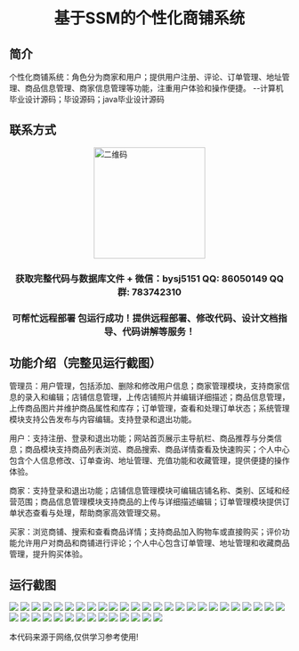 <p><h1 align="center">基于SSM的个性化商铺系统</h1></p>

## 简介
个性化商铺系统：角色分为商家和用户；提供用户注册、评论、订单管理、地址管理、商品信息管理、商家信息管理等功能，注重用户体验和操作便捷。    --计算机毕业设计源码；毕设源码；java毕业设计源码


## 联系方式
<img src="https://bs-1329754181.cos.ap-shanghai.myqcloud.com/wx.jpg" alt="二维码" style="display: block; margin: 0 auto;" width="200px">
<p><h3 align="center">获取完整代码与数据库文件 + 微信：bysj5151 QQ: 86050149 QQ群: 783742310</h3></p>
<p><h3 align="center">可帮忙远程部署 包运行成功！提供远程部署、修改代码、设计文档指导、代码讲解等服务！</h3></p>

## 功能介绍（完整见运行截图）
管理员：用户管理，包括添加、删除和修改用户信息；商家管理模块，支持商家信息的录入和编辑；店铺信息管理，上传店铺照片并编辑详细描述；商品信息管理，上传商品图片并维护商品属性和库存；订单管理，查看和处理订单状态；系统管理模块支持公告发布与内容编辑。支持登录和退出功能。

用户：支持注册、登录和退出功能；网站首页展示主导航栏、商品推荐与分类信息；商品模块支持商品列表浏览、商品搜索、商品详情查看及快速购买；个人中心包含个人信息修改、订单查询、地址管理、充值功能和收藏管理，提供便捷的操作体验。

商家：支持登录和退出功能；店铺信息管理模块可编辑店铺名称、类别、区域和经营范围；商品信息管理模块支持商品的上传与详细描述编辑；订单管理模块提供订单状态查看与处理，帮助商家高效管理交易。

买家：浏览商铺、搜索和查看商品详情；支持商品加入购物车或直接购买；评价功能允许用户对商品和商铺进行评论；个人中心包含订单管理、地址管理和收藏商品管理，提升购买体验。


## 运行截图
![](https://bs-1329754181.cos.ap-shanghai.myqcloud.com/ssm/PersonalizedShopSystem/img/001.jpg)
![](https://bs-1329754181.cos.ap-shanghai.myqcloud.com/ssm/PersonalizedShopSystem/img/002.jpg)
![](https://bs-1329754181.cos.ap-shanghai.myqcloud.com/ssm/PersonalizedShopSystem/img/003.jpg)
![](https://bs-1329754181.cos.ap-shanghai.myqcloud.com/ssm/PersonalizedShopSystem/img/004.jpg)
![](https://bs-1329754181.cos.ap-shanghai.myqcloud.com/ssm/PersonalizedShopSystem/img/005.jpg)
![](https://bs-1329754181.cos.ap-shanghai.myqcloud.com/ssm/PersonalizedShopSystem/img/006.jpg)
![](https://bs-1329754181.cos.ap-shanghai.myqcloud.com/ssm/PersonalizedShopSystem/img/007.jpg)
![](https://bs-1329754181.cos.ap-shanghai.myqcloud.com/ssm/PersonalizedShopSystem/img/008.jpg)
![](https://bs-1329754181.cos.ap-shanghai.myqcloud.com/ssm/PersonalizedShopSystem/img/009.jpg)
![](https://bs-1329754181.cos.ap-shanghai.myqcloud.com/ssm/PersonalizedShopSystem/img/010.jpg)
![](https://bs-1329754181.cos.ap-shanghai.myqcloud.com/ssm/PersonalizedShopSystem/img/011.jpg)
![](https://bs-1329754181.cos.ap-shanghai.myqcloud.com/ssm/PersonalizedShopSystem/img/012.jpg)
![](https://bs-1329754181.cos.ap-shanghai.myqcloud.com/ssm/PersonalizedShopSystem/img/013.jpg)
![](https://bs-1329754181.cos.ap-shanghai.myqcloud.com/ssm/PersonalizedShopSystem/img/014.jpg)
![](https://bs-1329754181.cos.ap-shanghai.myqcloud.com/ssm/PersonalizedShopSystem/img/015.jpg)
![](https://bs-1329754181.cos.ap-shanghai.myqcloud.com/ssm/PersonalizedShopSystem/img/016.jpg)
![](https://bs-1329754181.cos.ap-shanghai.myqcloud.com/ssm/PersonalizedShopSystem/img/017.jpg)
![](https://bs-1329754181.cos.ap-shanghai.myqcloud.com/ssm/PersonalizedShopSystem/img/018.jpg)
![](https://bs-1329754181.cos.ap-shanghai.myqcloud.com/ssm/PersonalizedShopSystem/img/019.jpg)
![](https://bs-1329754181.cos.ap-shanghai.myqcloud.com/ssm/PersonalizedShopSystem/img/020.jpg)
![](https://bs-1329754181.cos.ap-shanghai.myqcloud.com/ssm/PersonalizedShopSystem/img/021.jpg)
![](https://bs-1329754181.cos.ap-shanghai.myqcloud.com/ssm/PersonalizedShopSystem/img/022.jpg)
![](https://bs-1329754181.cos.ap-shanghai.myqcloud.com/ssm/PersonalizedShopSystem/img/023.jpg)
![](https://bs-1329754181.cos.ap-shanghai.myqcloud.com/ssm/PersonalizedShopSystem/img/024.jpg)
![](https://bs-1329754181.cos.ap-shanghai.myqcloud.com/ssm/PersonalizedShopSystem/img/025.jpg)
![](https://bs-1329754181.cos.ap-shanghai.myqcloud.com/ssm/PersonalizedShopSystem/img/026.jpg)
![](https://bs-1329754181.cos.ap-shanghai.myqcloud.com/ssm/PersonalizedShopSystem/img/027.jpg)
![](https://bs-1329754181.cos.ap-shanghai.myqcloud.com/ssm/PersonalizedShopSystem/img/028.jpg)
![](https://bs-1329754181.cos.ap-shanghai.myqcloud.com/ssm/PersonalizedShopSystem/img/029.jpg)
![](https://bs-1329754181.cos.ap-shanghai.myqcloud.com/ssm/PersonalizedShopSystem/img/030.jpg)
![](https://bs-1329754181.cos.ap-shanghai.myqcloud.com/ssm/PersonalizedShopSystem/img/031.jpg)
![](https://bs-1329754181.cos.ap-shanghai.myqcloud.com/ssm/PersonalizedShopSystem/img/032.jpg)
![](https://bs-1329754181.cos.ap-shanghai.myqcloud.com/ssm/PersonalizedShopSystem/img/033.jpg)
![](https://bs-1329754181.cos.ap-shanghai.myqcloud.com/ssm/PersonalizedShopSystem/img/034.jpg)
![](https://bs-1329754181.cos.ap-shanghai.myqcloud.com/ssm/PersonalizedShopSystem/img/035.jpg)
![](https://bs-1329754181.cos.ap-shanghai.myqcloud.com/ssm/PersonalizedShopSystem/img/036.jpg)
![](https://bs-1329754181.cos.ap-shanghai.myqcloud.com/ssm/PersonalizedShopSystem/img/037.jpg)
![](https://bs-1329754181.cos.ap-shanghai.myqcloud.com/ssm/PersonalizedShopSystem/img/038.jpg)
![](https://bs-1329754181.cos.ap-shanghai.myqcloud.com/ssm/PersonalizedShopSystem/img/039.jpg)

<p>本代码来源于网络,仅供学习参考使用!</p>
